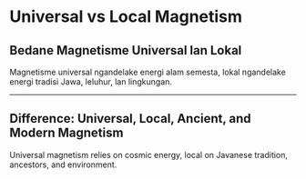 # Universal vs Local Magnetism

## Bedane Magnetisme Universal lan Lokal
Magnetisme universal ngandelake energi alam semesta, lokal ngandelake energi tradisi Jawa, leluhur, lan lingkungan.

---

## Difference: Universal, Local, Ancient, and Modern Magnetism
Universal magnetism relies on cosmic energy, local on Javanese tradition, ancestors, and environment.
